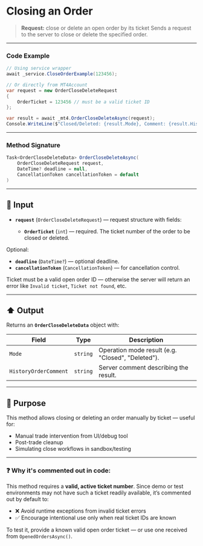 # Closing an Order

> **Request:** close or delete an open order by its ticket
> Sends a request to the server to close or delete the specified order.

---

### Code Example

```csharp
// Using service wrapper
await _service.CloseOrderExample(123456);

// Or directly from MT4Account
var request = new OrderCloseDeleteRequest
{
    OrderTicket = 123456 // must be a valid ticket ID
};

var result = await _mt4.OrderCloseDeleteAsync(request);
Console.WriteLine($"Closed/Deleted: {result.Mode}, Comment: {result.HistoryOrderComment}");
```

---

###  Method Signature

```csharp
Task<OrderCloseDeleteData> OrderCloseDeleteAsync(
    OrderCloseDeleteRequest request,
    DateTime? deadline = null,
    CancellationToken cancellationToken = default
)
```

---

## 🔽 Input

* **`request`** (`OrderCloseDeleteRequest`) — request structure with fields:

  * **`OrderTicket`** (`int`) — required. The ticket number of the order to be closed or deleted.

Optional:

* **`deadline`** (`DateTime?`) — optional deadline.
* **`cancellationToken`** (`CancellationToken`) — for cancellation control.

Ticket must be a valid open order ID — otherwise the server will return an error like `Invalid ticket`, `Ticket not found`, etc.

---

## ⬆️ Output

Returns an **`OrderCloseDeleteData`** object with:

| Field                 | Type     | Description                                       |
| --------------------- | -------- | ------------------------------------------------- |
| `Mode`                | `string` | Operation mode result (e.g. "Closed", "Deleted"). |
| `HistoryOrderComment` | `string` | Server comment describing the result.             |

---

## 🎯 Purpose

This method allows closing or deleting an order manually by ticket — useful for:

* Manual trade intervention from UI/debug tool
* Post-trade cleanup
* Simulating close workflows in sandbox/testing

---

### ❓ Why it's commented out in code:

This method requires a **valid, active ticket number**. Since demo or test environments may not have such a ticket readily available, it’s commented out by default to:

* ❌ Avoid runtime exceptions from invalid ticket errors
* ✅ Encourage intentional use only when real ticket IDs are known

To test it, provide a known valid open order ticket — or use one received from `OpenedOrdersAsync()`.
